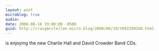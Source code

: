 ```yaml
---
layout: post
microblog: true
audio: 
date: 2008-08-18 19:00:00 -0500
guid: http://craigmcclellan.micro.blog/2008/08/19/t892299168.html
---
```

is enjoying the new Charlie Hall and David Crowder Band CDs.
